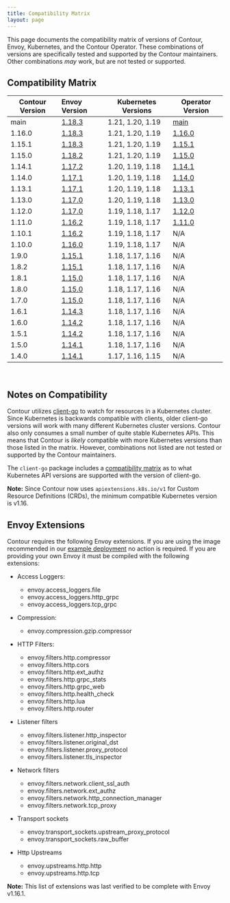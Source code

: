 ```yaml
---
title: Compatibility Matrix
layout: page
---
```


This page documents the compatibility matrix of versions of Contour, Envoy, Kubernetes, and the Contour Operator.
These combinations of versions are specifically tested and supported by the Contour maintainers.
Other combinations *may* work, but are not tested or supported.

## Compatibility Matrix

| Contour Version | Envoy Version        | Kubernetes Versions | Operator Version |
| --------------- | :------------------- | ------------------- | ---------------- |
| main            | [1.18.3][13]         | 1.21, 1.20, 1.19    | [main][50]       |
| 1.16.0          | [1.18.3][13]         | 1.21, 1.20, 1.19    | [1.16.0][59]     |
| 1.15.1          | [1.18.3][13]         | 1.21, 1.20, 1.19    | [1.15.1][58]     |
| 1.15.0          | [1.18.2][12]         | 1.21, 1.20, 1.19    | [1.15.0][57]     |
| 1.14.1          | [1.17.2][11]         | 1.20, 1.19, 1.18    | [1.14.1][56]     |
| 1.14.0          | [1.17.1][10]         | 1.20, 1.19, 1.18    | [1.14.0][55]     |
| 1.13.1          | [1.17.1][10]         | 1.20, 1.19, 1.18    | [1.13.1][54]     |
| 1.13.0          | [1.17.0][9]          | 1.20, 1.19, 1.18    | [1.13.0][53]     |
| 1.12.0          | [1.17.0][9]          | 1.19, 1.18, 1.17    | [1.12.0][52]     |
| 1.11.0          | [1.16.2][8]          | 1.19, 1.18, 1.17    | [1.11.0][51]     |
| 1.10.1          | [1.16.2][8]          | 1.19, 1.18, 1.17    | N/A              |
| 1.10.0          | [1.16.0][7]          | 1.19, 1.18, 1.17    | N/A              |
| 1.9.0           | [1.15.1][6]          | 1.18, 1.17, 1.16    | N/A              |
| 1.8.2           | [1.15.1][6]          | 1.18, 1.17, 1.16    | N/A              |
| 1.8.1           | [1.15.0][5]          | 1.18, 1.17, 1.16    | N/A              |
| 1.8.0           | [1.15.0][5]          | 1.18, 1.17, 1.16    | N/A              |
| 1.7.0           | [1.15.0][5]          | 1.18, 1.17, 1.16    | N/A              |
| 1.6.1           | [1.14.3][4]          | 1.18, 1.17, 1.16    | N/A              |
| 1.6.0           | [1.14.2][3]          | 1.18, 1.17, 1.16    | N/A              |
| 1.5.1           | [1.14.2][3]          | 1.18, 1.17, 1.16    | N/A              |
| 1.5.0           | [1.14.1][2]          | 1.18, 1.17, 1.16    | N/A              |
| 1.4.0           | [1.14.1][2]          | 1.17, 1.16, 1.15    | N/A              |

<br />

## Notes on Compatibility
Contour utilizes [client-go][98] to watch for resources in a Kubernetes cluster.
Since Kubernetes is backwards compatible with clients, older client-go versions will work with many different Kubernetes cluster versions.
Contour also only consumes a small number of quite stable Kubernetes APIs.
This means that Contour is *likely* compatible with more Kubernetes versions than those listed in the matrix.
However, combinations not listed are not tested or supported by the Contour maintainers.

The `client-go` package includes a [compatibility matrix][99] as to what Kubernetes API versions are supported with the version of client-go.

__Note:__ Since Contour now uses `apiextensions.k8s.io/v1` for Custom Resource Definitions (CRDs), the minimum compatible Kubernetes version is v1.16.

## Envoy Extensions
Contour requires the following Envoy extensions.
If you are using the image recommended in our [example deployment][1] no action is required.
If you are providing your own Envoy it must be compiled with the following extensions:

- Access Loggers: 
  - envoy.access_loggers.file
  - envoy.access_loggers.http_grpc
  - envoy.access_loggers.tcp_grpc
  
- Compression:
  - envoy.compression.gzip.compressor
    
- HTTP Filters:
  - envoy.filters.http.compressor
  - envoy.filters.http.cors
  - envoy.filters.http.ext_authz
  - envoy.filters.http.grpc_stats
  - envoy.filters.http.grpc_web
  - envoy.filters.http.health_check
  - envoy.filters.http.lua
  - envoy.filters.http.router
   
- Listener filters
  - envoy.filters.listener.http_inspector
  - envoy.filters.listener.original_dst
  - envoy.filters.listener.proxy_protocol
  - envoy.filters.listener.tls_inspector

- Network filters
  - envoy.filters.network.client_ssl_auth
  - envoy.filters.network.ext_authz
  - envoy.filters.network.http_connection_manager
  - envoy.filters.network.tcp_proxy
  
- Transport sockets
  - envoy.transport_sockets.upstream_proxy_protocol
  - envoy.transport_sockets.raw_buffer
  
- Http Upstreams
  - envoy.upstreams.http.http
  - envoy.upstreams.http.tcp

__Note:__ This list of extensions was last verified to be complete with Envoy v1.16.1.


[1]: {{site.github.repository_url}}/tree/{{site.github.latest_release.tag_name}}/examples/contour

[2]: https://www.envoyproxy.io/docs/envoy/latest/version_history/v1.14.1
[3]: https://www.envoyproxy.io/docs/envoy/latest/version_history/v1.14.2
[4]: https://www.envoyproxy.io/docs/envoy/latest/version_history/v1.14.3
[5]: https://www.envoyproxy.io/docs/envoy/latest/version_history/v1.15.0
[6]: https://www.envoyproxy.io/docs/envoy/latest/version_history/v1.15.1
[7]: https://www.envoyproxy.io/docs/envoy/latest/version_history/v1.16.0
[8]: https://www.envoyproxy.io/docs/envoy/latest/version_history/v1.16.2
[9]: https://www.envoyproxy.io/docs/envoy/latest/version_history/v1.17.0
[10]: https://www.envoyproxy.io/docs/envoy/latest/version_history/v1.17.1
[11]: https://www.envoyproxy.io/docs/envoy/latest/version_history/v1.17.2
[12]: https://www.envoyproxy.io/docs/envoy/latest/version_history/v1.18.2
[13]: https://www.envoyproxy.io/docs/envoy/v1.18.3/version_history/current


[50]: https://github.com/projectcontour/contour-operator
[51]: https://github.com/projectcontour/contour-operator/releases/tag/v1.11.0
[52]: https://github.com/projectcontour/contour-operator/releases/tag/v1.12.0
[53]: https://github.com/projectcontour/contour-operator/releases/tag/v1.13.0
[54]: https://github.com/projectcontour/contour-operator/releases/tag/v1.13.1
[55]: https://github.com/projectcontour/contour-operator/releases/tag/v1.14.0
[56]: https://github.com/projectcontour/contour-operator/releases/tag/v1.14.1
[57]: https://github.com/projectcontour/contour-operator/releases/tag/v1.15.0
[58]: https://github.com/projectcontour/contour-operator/releases/tag/v1.15.1
[59]: https://github.com/projectcontour/contour-operator/releases/tag/v1.16.0

[98]: https://github.com/kubernetes/client-go
[99]: https://github.com/kubernetes/client-go#compatibility-matrix
